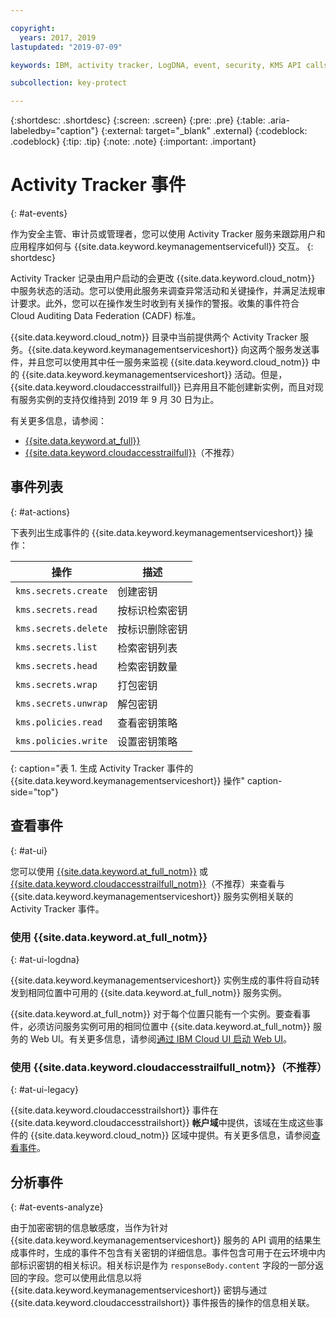 ```yaml
---

copyright:
  years: 2017, 2019
lastupdated: "2019-07-09"

keywords: IBM, activity tracker, LogDNA, event, security, KMS API calls, monitor KMS events

subcollection: key-protect

---
```


{:shortdesc: .shortdesc}
{:screen: .screen}
{:pre: .pre}
{:table: .aria-labeledby="caption"}
{:external: target="_blank" .external}
{:codeblock: .codeblock}
{:tip: .tip}
{:note: .note}
{:important: .important}

<!-- Include your AT events file in the Reference nav group in your toc file. -->

<!-- Make sure that the AT events file has the H1 ID set to: {: #at_events} -->

# Activity Tracker 事件
{: #at-events}

作为安全主管、审计员或管理者，您可以使用 Activity Tracker 服务来跟踪用户和应用程序如何与 {{site.data.keyword.keymanagementservicefull}} 交互。
{: shortdesc}

<!-- There are multiple scenarios depending on which version of Activity Tracker is enabled in your service. Choose the scenario that best suits your service, and delete the other ones.--> 

<!-- Scenario 3. Add if your service is AT-enabled for IBM Cloud Activity Tracker with LogDNA and also for IBM Cloud Activity Tracker  -->

Activity Tracker 记录由用户启动的会更改 {{site.data.keyword.cloud_notm}} 中服务状态的活动。您可以使用此服务来调查异常活动和关键操作，并满足法规审计要求。此外，您可以在操作发生时收到有关操作的警报。收集的事件符合 Cloud Auditing Data Federation (CADF) 标准。
 

{{site.data.keyword.cloud_notm}} 目录中当前提供两个 Activity Tracker 服务。{{site.data.keyword.keymanagementserviceshort}} 向这两个服务发送事件，并且您可以使用其中任一服务来监视 {{site.data.keyword.cloud_notm}} 中的 {{site.data.keyword.keymanagementserviceshort}} 活动。但是，{{site.data.keyword.cloudaccesstrailfull}} 已弃用且不能创建新实例，而且对现有服务实例的支持仅维持到 2019 年 9 月 30 日为止。

有关更多信息，请参阅：
* [{{site.data.keyword.at_full}}](/docs/services/Activity-Tracker-with-LogDNA?topic=logdnaat-getting-started#getting-started)
* [{{site.data.keyword.cloudaccesstrailfull}}](/docs/services/cloud-activity-tracker?topic=cloud-activity-tracker-getting-started)（不推荐）

<!-- If you have multiple events that might not be related, you can create different sections to group them. -->

## 事件列表
{: #at-actions}

下表列出生成事件的 {{site.data.keyword.keymanagementserviceshort}} 操作：

|操作|描述|
| ------------------------ | --------------------------- |
| `kms.secrets.create` |创建密钥|
| `kms.secrets.read`   |按标识检索密钥|
| `kms.secrets.delete` |按标识删除密钥|
| `kms.secrets.list`   |检索密钥列表|
| `kms.secrets.head`   |检索密钥数量|
| `kms.secrets.wrap`   |打包密钥|
| `kms.secrets.unwrap` |解包密钥|
| `kms.policies.read`  |查看密钥策略|
| `kms.policies.write` |设置密钥策略|
{: caption="表 1. 生成 Activity Tracker 事件的 {{site.data.keyword.keymanagementserviceshort}} 操作" caption-side="top"}

## 查看事件
{: #at-ui}

您可以使用 [{{site.data.keyword.at_full_notm}}](/docs/services/Activity-Tracker-with-LogDNA?topic=logdnaat-getting-started#getting-started) 或 [{{site.data.keyword.cloudaccesstrailfull_notm}}](/docs/services/cloud-activity-tracker?topic=cloud-activity-tracker-getting-started)（不推荐）来查看与 {{site.data.keyword.keymanagementserviceshort}} 服务实例相关联的 Activity Tracker 事件。

<!-- As in the previous section, there are multiple scenarios depending on which version of Activity Tracker is enabled in your service. Choose the scenario that best suits your service, and delete the other ones. --> 

<!-- Scenario 3: If your service is AT-enabled for IBM Cloud Activity Tracker with LogDNA and also for IBM Cloud Activity Tracker, add the information that is relevant from scenario 1 and scenario 2. -->

<!-- Option 2: Location based service: A location-based service generates events in the same location where the service instance is provisioned. For example, Certificate Manager. -->

### 使用 {{site.data.keyword.at_full_notm}}
{: #at-ui-logdna}

{{site.data.keyword.keymanagementserviceshort}} 实例生成的事件将自动转发到相同位置中可用的 {{site.data.keyword.at_full_notm}} 服务实例。 

{{site.data.keyword.at_full_notm}} 对于每个位置只能有一个实例。要查看事件，必须访问服务实例可用的相同位置中 {{site.data.keyword.at_full_notm}} 服务的 Web UI。有关更多信息，请参阅[通过 IBM Cloud UI 启动 Web UI](/docs/services/Activity-Tracker-with-LogDNA?topic=logdnaat-launch#launch_step2)。

<!-- Option 2: Add the following sentence if your service sends events to the account domain. -->

### 使用 {{site.data.keyword.cloudaccesstrailfull_notm}}（不推荐）
{: #at-ui-legacy}

{{site.data.keyword.cloudaccesstrailshort}} 事件在 {{site.data.keyword.cloudaccesstrailshort}} **帐户域**中提供，该域在生成这些事件的 {{site.data.keyword.cloud_notm}} 区域中提供。有关更多信息，请参阅[查看事件](/docs/services/cloud-activity-tracker/how-to/manage-events-ui?topic=cloud-activity-tracker-getting-started#gs_step4)。


## 分析事件
{: #at-events-analyze}

<!-- Provide information about the events in your service that add additional information in requestData and responseData. See the IAM Events topic for a sample topic that includes this section: https://cloud.ibm.com/docs/services/Activity-Tracker-with-LogDNA?topic=logdnaat-at_events_iam.  -->

由于加密密钥的信息敏感度，当作为针对 {{site.data.keyword.keymanagementserviceshort}} 服务的 API 调用的结果生成事件时，生成的事件不包含有关密钥的详细信息。事件包含可用于在云环境中内部标识密钥的相关标识。相关标识是作为 `responseBody.content` 字段的一部分返回的字段。您可以使用此信息以将 {{site.data.keyword.keymanagementserviceshort}} 密钥与通过 {{site.data.keyword.cloudaccesstrailshort}} 事件报告的操作的信息相关联。
